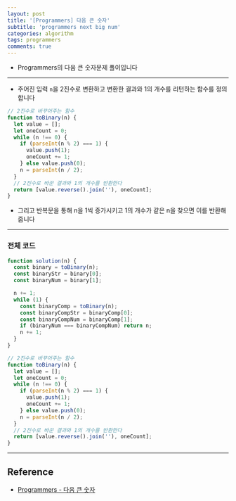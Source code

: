 ```yaml
---
layout: post
title: '[Programmers] 다음 큰 숫자'
subtitle: 'programmers next big num'
categories: algorithm
tags: programmers
comments: true
---
```


- Programmers의 다음 큰 숫자문제 풀이입니다

---

- 주어진 입력 `n`을 2진수로 변환하고 변환한 결과와 1의 개수를 리턴하는 함수를 정의합니다

```javascript
// 2진수로 바꾸어주는 함수
function toBinary(n) {
  let value = [];
  let oneCount = 0;
  while (n !== 0) {
    if (parseInt(n % 2) === 1) {
      value.push(1);
      oneCount += 1;
    } else value.push(0);
    n = parseInt(n / 2);
  }
  // 2진수로 바꾼 결과와 1의 개수를 반환한다
  return [value.reverse().join(''), oneCount];
}
```

- 그리고 반복문을 통해 n을 1씩 증가시키고 1의 개수가 같은 n을 찾으면 이를 반환해줍니다

---

### 전체 코드

```javascript
function solution(n) {
  const binary = toBinary(n);
  const binaryStr = binary[0];
  const binaryNum = binary[1];

  n += 1;
  while (1) {
    const binaryComp = toBinary(n);
    const binaryCompStr = binaryComp[0];
    const binaryCompNum = binaryComp[1];
    if (binaryNum === binaryCompNum) return n;
    n += 1;
  }
}

// 2진수로 바꾸어주는 함수
function toBinary(n) {
  let value = [];
  let oneCount = 0;
  while (n !== 0) {
    if (parseInt(n % 2) === 1) {
      value.push(1);
      oneCount += 1;
    } else value.push(0);
    n = parseInt(n / 2);
  }
  // 2진수로 바꾼 결과와 1의 개수를 반환한다
  return [value.reverse().join(''), oneCount];
}
```

---

## Reference

- [Programmers - 다음 큰 숫자](https://programmers.co.kr/learn/courses/30/lessons/12911)
